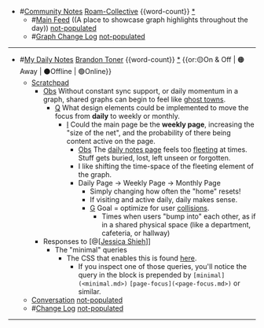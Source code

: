 - #[Community Notes](<Community Notes.md>) [Roam-Collective](<Roam-Collective.md>) {{word-count}} [*]([rc](<rc.md>))
    - #[Main Feed](<Main Feed.md>) ((A place to showcase graph highlights throughout the day)) [not-populated](<not-populated.md>) 
    - #[Graph Change Log](<Graph Change Log.md>) [not-populated](<not-populated.md>)
- ---
- #[My Daily Notes](<My Daily Notes.md>) [Brandon Toner](<Brandon Toner.md>) {{word-count}} [*]([bnt](<bnt.md>)) {{or:🟡On & Off | 🟠Away | ⚫️Offline | 🟢Online}}
    - [Scratchpad](<Scratchpad.md>) 
        - [Obs](<Obs.md>) Without constant sync support, or daily momentum in a graph, shared graphs can begin to feel like [ghost towns](<ghost towns.md>).
            - [Q](<Q.md>) What design elements could be implemented to move the focus from **daily** to weekly or monthly.
                - [I](<I.md>) Could the main page be the **weekly page**, increasing the "size of the net", and the probability of there being content active on the page.
                    - [Obs](<Obs.md>) The [daily notes page](<daily notes page.md>) feels too [fleeting](<fleeting.md>) at times. Stuff gets buried, lost, left unseen or forgotten.
                    - I like shifting the time-space of the fleeting element of the graph.
                    - Daily Page -> Weekly Page -> Monthly Page
                        - Simply changing how often the "home" resets! 
                        - If visiting and active daily, daily makes sense. 
                        - [G](<G.md>) Goal = optimize for user [collisions](<collisions.md>). 
                            - Times when users "bump into" each other, as if in a shared physical space (like a department, cafeteria, or hallway)
        - Responses to [@[[Jessica Shieh](<@[[Jessica Shieh.md>)]]
            - The "minimal" queries
                - The CSS that enables this is found [here](((KOuJf-Smr))). 
                    - If you inspect one of those queries, you'll notice the query in the block is prepended by `[minimal](<minimal.md>)` `[page-focus](<page-focus.md>)` or similar.
    - [Conversation](<Conversation.md>) [not-populated](<not-populated.md>) 
    - #[Change Log](<Change Log.md>) [not-populated](<not-populated.md>)
- ---
